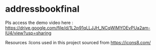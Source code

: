 # addressbookfinal
Pls access the demo video here : https://drive.google.com/file/d/1L2p91qLLJJH_NCqWlMYOEvPUa2am-lU4/view?usp=sharing


Resources :Icons used in this project sourced from https://icons8.com/
